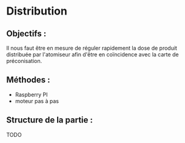 # Distribution

## Objectifs :
Il nous faut être en mesure de réguler rapidement la dose de produit distribuée 
par l'atomiseur afin d'être en coïncidence avec la carte de préconisation. 

## Méthodes :
* Raspberry PI 
* moteur pas à pas

## Structure de la partie :
TODO
